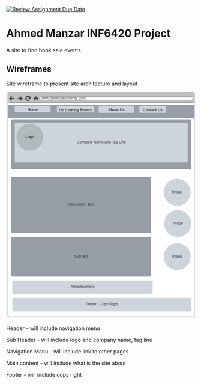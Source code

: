 [![Review Assignment Due Date](https://classroom.github.com/assets/deadline-readme-button-24ddc0f5d75046c5622901739e7c5dd533143b0c8e959d652212380cedb1ea36.svg)](https://classroom.github.com/a/cSGmFTKd)
# Ahmed Manzar INF6420 Project

A site to find book sale events

## Wireframes

Site wireframe to present site architecture and layout

![wireframe of landing/home page](wireframes/Home_page.PNG)

Header - will include navigation menu

Sub Header - will include logo and company name, tag line

Navigation Manu - will include link to other pages

Main content - will include what is the site about

Footer - will include copy right 

